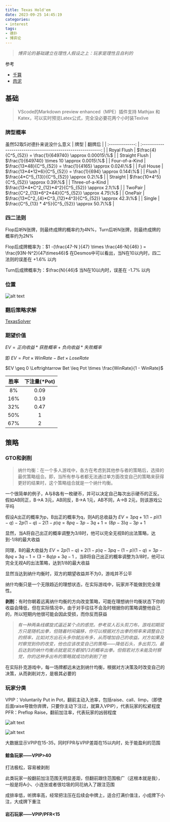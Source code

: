 ```yaml
---
title: Texas Hold'em
date: 2023-09-25 14:45:19
categories:
- interest
tags:
- 德扑
- 博弈论
---
```


> *博弈论的基础建立在理性人假设之上：玩家是理性且自利的*

<!--more-->

参考
- [千算](https://space.bilibili.com/2143447)
- [肉泥](https://space.bilibili.com/3493289139374850)

## 基础
> VScode的Markdown preview enhanced（MPE）插件支持 Mathjax 和 Katex，可以实时预览Latex公式，完全没必要花两个小时装Texlive

### 牌型概率
虽然52取5对德扑来说没什么意义
|      牌型       |                            翻牌后                            |
| :-------------: | :----------------------------------------------------------: |
|   Royal Flush   |  $\frac{4}{C^5_{52}} = \frac{1}{649740} \approx 0.00015\%$   |
| Straight Flush  |        $\frac{1}{649740} \times 10 \approx  0.0015\%$        |
| Four-of-a-Kind  |  $\frac{13*48}{C^5_{52}} = \frac{1}{4165} \approx 0.024\%$   |
|   Full House    | $\frac{13*4*12*6}{C^5_{52}} = \frac{1}{694} \approx 0.144\%$ |
|      Flush      |         $\frac{4*C^5_{13}}{C^5_{52}} \approx 0.2\%$          |
|    Straight     |           $\frac{10*4^5}{C^5_{52}} \approx 0.39\%$           |
| Three-of-a-Kind |      $\frac{13*4*C^2_{12}*4^2}{C^5_{52}} \approx 2.1\%$      |
|     TwoPair     |      $\frac{C^2_{13}*6^2*44}{C^5_{52}} \approx 4.75\%$       |
|     OnePair     |  $\frac{13*C^2_{4}*C^3_{12}*4^3}{C^5_{52}} \approx 42.3\%$   |
|     Single      |       $\frac{C^5_{13} * 4^5}{C^5_{52}} \approx 50.7\%$       |

### 四二法则
Flop后听N张牌，则最终成牌的概率约为4N%，Turn后听N张牌，则最终成牌的概率约为2N%

Flop后成牌概率为：$1 -(\frac{47-N }{47} \times \frac{46-N}{46} ) = \frac{93N-N^2}{47\times46}$
在Desmos中可以看出，当N在10以内时，四二法则的误差在 +1.6% 以内

Turn后成牌概率为：$\frac{N}{46}$
当N在10以内时，误差在 -1.7% 以内

### 位置

![alt text](image1.png)


### 翻后策略求解
[TexasSolver](https://github.com/bupticybee/TexasSolver)

### 期望价值
$EV = 正向收益 * 获胜概率 + 负向收益 * 失败概率$

即 $EV = Pot \times WinRate - Bet \times LoseRate$

$EV \geq 0 \Leftrightarrow Bet \leq Pot \times \frac{WinRate}{1 - WinRate}$

| 胜率  | 下注量(*Pot) |
| :---: | :----------: |
|  8%   |     0.09     |
|  16%  |     0.19     |
|  32%  |     0.47     |
|  50%  |      1       |
|  67%  |      2       |



## 策略

### GTO和剥削

> 纳什均衡：在一个多人游戏中，各方在考虑到其他参与者的策略后，选择的最优策略组合。即，当所有参与者都无法通过单方面改变自己的策略来获得更好的结果时，这个策略组合就是一个纳什均衡。

一个很简单的例子，A与B各有一枚硬币，并可以决定自己每次出示硬币的正反。假如AB同正，B->A 3元，AB同反，B->A 1元，AB不同，A->B 2元，则该游戏公平吗

假设A出正的概率为p，B出正的概率为q，则A的总收益为 $EV = 3pq + 1(1-p)(1-q) - 2p(1-q) - 2(1-p)q = 8pq -3p -3q + 1 = (8p-3)q -3p +1$

显然，当A将自己出正的概率调整为3/8时，他可以完全无视B的出法策略，达到-1/8的最大收益

同理，B的最大收益为 $EV = 2p(1-q)+2(1-p)q-3pq-(1-p)(1-q) = 3p - 8pq + 3q - 1 =(3-8q)p + 3q - 1$ ，当B将自己出正的概率调整为3/8时，他可以完全无视A的出法策略，达到1/8的最大收益

显然当达到纳什均衡时，双方的期望收益并不为0，游戏并不公平

纳什均衡只是一个无限趋近的理想状态，在实际游戏中，玩家并不能做到完全理性。

**剥削**：有时你朝着远离纳什均衡的方向改变策略，可能在理想纳什均衡状态下你的收益会降低，但在实际情况中，由于对手往往不会及时根据你的策略调整他自己的，所以短期内他很可能会因此受损，而你反而获益

> *有一种两条线螺旋式逼近某个点的感觉。参考双人石头剪刀布，游戏初期双方只是随机出拳，但随着时间偏移，你可以根据对方出拳的频率来调整自己的频率，比如对方出石头多你就出布多，从而增加自己的收益。对方如果及时察觉到你的改变，他也应该改变自己的策略——降低石头，多出剪刀。最后达到的纳什均衡点就是双方都按1/3的概率出拳。但假若对方未能及时察觉，你的这种多出布的策略就成功的剥削了他*

在实际扑克游戏中，每一场牌都远未达到纳什均衡，根据对方决策及时改变自己的决策，从而剥削对方，是极其必要的


### 玩家分类
VPIP：Voluntarily Put in Pot，翻前主动入池率，包括raise、call、limp，（即使后面raise导致你弃牌，只要你主动下注过，就算入VPIP），代表玩家的松紧程度
PFR：Preflop Raise，翻前加注率，代表玩家的凶弱程度

![alt text](image2.png)

![alt text](image3.png)

大数据显示VPIP在15-35，同时FPR与VPIP差距在15以内时，处于能盈利的范围

#### 鲸鱼玩家——VPIP>40
打法极松，容易被剥削

此类玩家一般翻前加注范围无明显差距，但翻前跟住范围极广（这根本就是我），一般是将A小、小连张或者很垃圾的同花纳入了跟注范围

成排率低，听牌率高，经常把注压在后续会中牌上，适合打满价值注，小成牌下小注，大成牌下重注

#### 岩石玩家——VPIP/PFR<15





